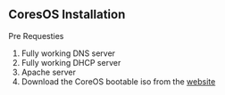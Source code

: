 <h2>CoresOS Installation </h2>

<p>Pre Requesties</p>
<ol>
  <li>Fully working DNS server</li>
  <li>Fully working DHCP server</i>
  <li>Apache server</li>
  <li>Download the CoreOS bootable iso from the <a href="https://coreos.com/os/docs/latest/booting-with-iso.html">website</a></li> 
</ol>
